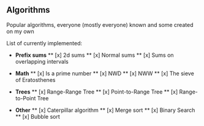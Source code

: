 ## Algorithms
Popular algorithms, everyone (mostly everyone) known and some created on my own

List of currently implemented:

* **Prefix sums**
** [x] 2d sums
** [x] Normal sums
** [x] Sums on overlapping intervals

* **Math**
** [x] Is a prime number
** [x] NWD
** [x] NWW
** [x] The sieve of Eratosthenes

* **Trees**
** [x] Range-Range Tree
** [x] Point-to-Range Tree
** [x] Range-to-Point Tree

* **Other**
** [x] Caterpillar algorithm
** [x] Merge sort
** [x] Binary Search
** [x] Bubble sort
